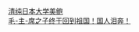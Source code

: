   
[清纯日本大学美鲍](http://www.dianyue.me/archives/685/7hlan2y7dsofhc5z/)  
[毛-主-席之子终于回到祖国！国人泪奔！](http://www.dianyue.me/archives/726/26j683q7vbcv80tj/)